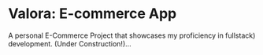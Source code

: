 # Valora: E-commerce App

A personal E-Commerce Project that showcases my proficiency in fullstack) development. (Under Construction!)...  
